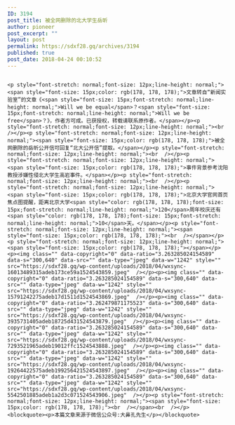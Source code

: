 ```yaml
---
ID: 3194
post_title: 被全网删除的北大学生岳昕
author: pioneer
post_excerpt: ""
layout: post
permalink: https://sdxf28.gq/archives/3194
published: true
post_date: 2018-04-24 00:10:52
---
```

                                                                                                                  <p style="font-stretch: normal;font-size: 12px;line-height: normal;"><span style="font-size: 15px;color: rgb(178, 178, 178);">文章转自“新闻实验室”的文章《<span style="font-size: 15px;font-stretch: normal;line-height: normal;">Will we be equal</span>？<span style="font-size: 15px;font-stretch: normal;line-height: normal;">Will we be free</span>？》，作者方可成。已获授权，转载请联系原作者。</span></p><p style="font-stretch: normal;font-size: 12px;line-height: normal;"><br  /></p><p style="font-stretch: normal;font-size: 12px;line-height: normal;"><span style="font-size: 15px;color: rgb(178, 178, 178);">被全网删除的岳昕公开信可回复“北大公开信”提取。</span></p><p style="font-stretch: normal;font-size: 12px;line-height: normal;"><br  /></p><p style="font-stretch: normal;font-size: 12px;line-height: normal;"><span style="font-size: 15px;color: rgb(178, 178, 178);">事件背景参考沈阳教授涉嫌性侵北大学生高岩事件。</span></p><p style="font-stretch: normal;font-size: 12px;line-height: normal;"><br  /></p><p style="font-stretch: normal;font-size: 12px;line-height: normal;"><span style="font-size: 15px;color: rgb(178, 178, 178);">北京大学官网首页焦点图提醒，距离北京大学<span style="color: rgb(178, 178, 178);font-size: 15px;font-stretch: normal;line-height: normal;">120</span>周年校庆还有<span style="color: rgb(178, 178, 178);font-size: 15px;font-stretch: normal;line-height: normal;">10</span>天。</span></p><p style="font-stretch: normal;font-size: 12px;line-height: normal;"><span style="font-size: 15px;color: rgb(178, 178, 178);"><br  /></span></p><p style="font-stretch: normal;font-size: 12px;line-height: normal;"><span style="font-size: 15px;color: rgb(178, 178, 178);"></span></p><p><img class="" data-copyright="0" data-ratio="3.263285024154589" data-s="300,640" data-src="" data-type="jpeg" data-w="1242" style="" src="https://sdxf28.gq/wp-content/uploads/2018/04/wxsync-16013489315adeb173ce59a1524543859.jpeg"  /></p><p><img class="" data-copyright="0" data-ratio="3.263285024154589" data-s="300,640" data-src="" data-type="jpeg" data-w="1242" style="" src="https://sdxf28.gq/wp-content/uploads/2018/04/wxsync-15791242275adeb17d1511d1524543869.jpeg"  /></p><p><img class="" data-copyright="0" data-ratio="3.262479871175523" data-s="300,640" data-src="" data-type="jpeg" data-w="1242" style="" src="https://sdxf28.gq/wp-content/uploads/2018/04/wxsync-3935731405adeb18725d431524543879.jpeg"  /></p><p><img class="" data-copyright="0" data-ratio="3.263285024154589" data-s="300,640" data-src="" data-type="jpeg" data-w="1242" style="" src="https://sdxf28.gq/wp-content/uploads/2018/04/wxsync-7293521965adeb19012ffc1524543888.jpeg"  /></p><p><img class="" data-copyright="0" data-ratio="3.263285024154589" data-s="300,640" data-src="" data-type="jpeg" data-w="1242" style="" src="https://sdxf28.gq/wp-content/uploads/2018/04/wxsync-19264422575adeb199256421524543897.jpeg"  /></p><p><img class="" data-copyright="0" data-ratio="3.263285024154589" data-s="300,640" data-src="" data-type="jpeg" data-w="1242" style="" src="https://sdxf28.gq/wp-content/uploads/2018/04/wxsync-5542501885adeb1a2d3c071524543906.jpeg"  /></p><p style="font-stretch: normal;font-size: 12px;line-height: normal;"><span style="font-size: 15px;color: rgb(178, 178, 178);"><br  /></span><br  /></p>                  <blockquote><p>本篇文章来源于微信公众号:大鼻孔先生</p></blockquote>